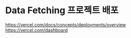 # Data Fetching 프로젝트 배포

https://vercel.com/docs/concepts/deployments/overview
https://vercel.com/dashboard
